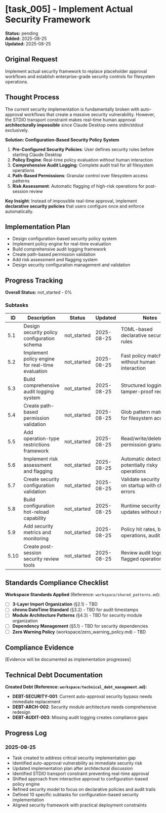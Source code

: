 # [task_005] - Implement Actual Security Framework

**Status:** pending  
**Added:** 2025-08-25  
**Updated:** 2025-08-25

## Original Request
Implement actual security framework to replace placeholder approval workflows and establish enterprise-grade security controls for filesystem operations.

## Thought Process
The current security implementation is fundamentally broken with auto-approval workflows that create a massive security vulnerability. However, the STDIO transport constraint makes real-time human approval **architecturally impossible** since Claude Desktop owns stdin/stdout exclusively.

**Solution: Configuration-Based Security Policy System**
1. **Pre-Configured Security Policies**: User defines security rules before starting Claude Desktop
2. **Policy Engine**: Real-time policy evaluation without human interaction
3. **Comprehensive Audit Logging**: Complete audit trail for all filesystem operations
4. **Path-Based Permissions**: Granular control over filesystem access patterns
5. **Risk Assessment**: Automatic flagging of high-risk operations for post-session review

**Key Insight**: Instead of impossible real-time approval, implement **declarative security policies** that users configure once and enforce automatically.

## Implementation Plan
- Design configuration-based security policy system
- Implement policy engine for real-time evaluation
- Build comprehensive audit logging framework
- Create path-based permission validation
- Add risk assessment and flagging system
- Design security configuration management and validation

## Progress Tracking

**Overall Status:** not_started - 0%

### Subtasks
| ID | Description | Status | Updated | Notes |
|----|-------------|--------|---------|-------|
| 5.1 | Design security policy configuration schema | not_started | 2025-08-25 | TOML-based declarative security rules |
| 5.2 | Implement policy engine for real-time evaluation | not_started | 2025-08-25 | Fast policy matching without human interaction |
| 5.3 | Build comprehensive audit logging system | not_started | 2025-08-25 | Structured logging with tamper-proof records |
| 5.4 | Create path-based permission validation | not_started | 2025-08-25 | Glob pattern matching for filesystem access |
| 5.5 | Add operation-type restrictions framework | not_started | 2025-08-25 | Read/write/delete/create permission granularity |
| 5.6 | Implement risk assessment and flagging | not_started | 2025-08-25 | Automatic detection of potentially risky operations |
| 5.7 | Create security configuration validation | not_started | 2025-08-25 | Validate security configs on startup with clear errors |
| 5.8 | Build configuration hot-reload capability | not_started | 2025-08-25 | Runtime security policy updates without restart |
| 5.9 | Add security metrics and monitoring | not_started | 2025-08-25 | Policy hit rates, blocked operations, audit stats |
| 5.10 | Create post-session security review tools | not_started | 2025-08-25 | Review audit logs and flagged operations |

## Standards Compliance Checklist
**Workspace Standards Applied** (Reference: `workspace/shared_patterns.md`):
- [ ] **3-Layer Import Organization** (§2.1) - TBD
- [ ] **chrono DateTime<Utc> Standard** (§3.2) - TBD for audit timestamps
- [ ] **Module Architecture Patterns** (§4.3) - TBD for security module organization
- [ ] **Dependency Management** (§5.1) - TBD for security dependencies
- [ ] **Zero Warning Policy** (workspace/zero_warning_policy.md) - TBD

## Compliance Evidence
[Evidence will be documented as implementation progresses]

## Technical Debt Documentation
**Created Debt (Reference: `workspace/technical_debt_management.md`):**
- **DEBT-SECURITY-001**: Current auto-approval security bypass needs immediate replacement
- **DEBT-ARCH-002**: Security module architecture needs comprehensive redesign
- **DEBT-AUDIT-003**: Missing audit logging creates compliance gaps

## Progress Log
### 2025-08-25
- Task created to address critical security implementation gap
- Identified auto-approval vulnerability as immediate security risk
- Updated implementation plan after architectural discussion
- Identified STDIO transport constraint preventing real-time approval
- Shifted approach from interactive approval to configuration-based policy engine
- Refined security model to focus on declarative policies and audit trails
- Defined 10 specific subtasks for configuration-based security implementation
- Aligned security framework with practical deployment constraints
